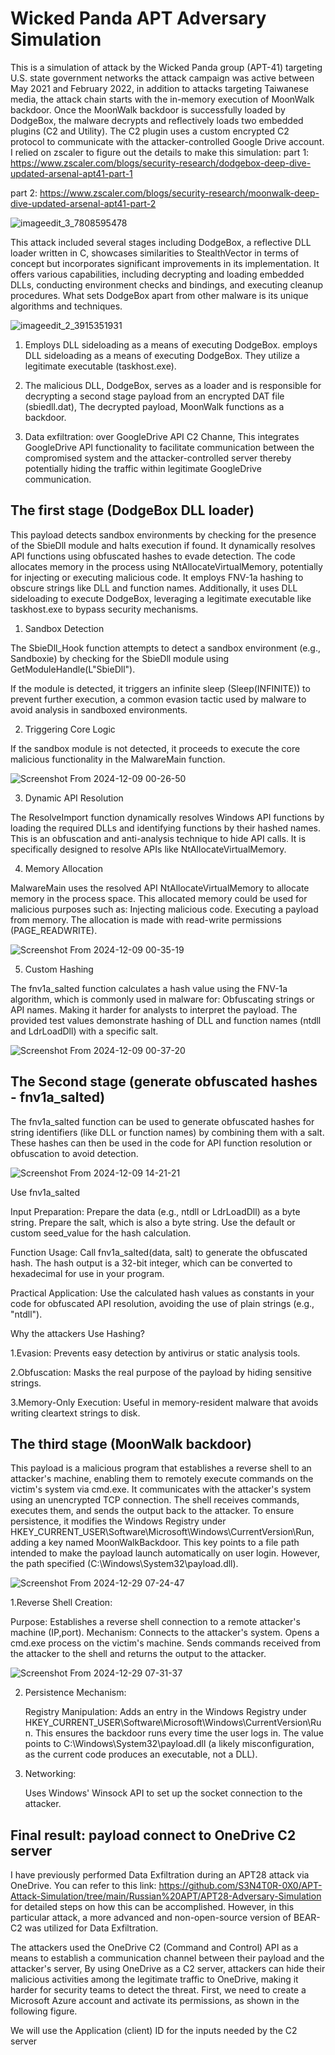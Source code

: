 # Wicked Panda APT Adversary Simulation

This is a simulation of attack by the Wicked Panda group (APT-41) targeting U.S. state government networks the attack campaign was active between May 2021 and February 2022, in addition to attacks targeting Taiwanese media, the attack chain starts with the in-memory execution of MoonWalk backdoor. Once the MoonWalk backdoor is successfully loaded by DodgeBox, the malware decrypts and reflectively loads two embedded plugins (C2 and Utility). The C2 plugin uses a custom encrypted C2 protocol to communicate with the attacker-controlled Google Drive account.
I relied on zscaler to figure out the details to make this simulation: 
part 1: https://www.zscaler.com/blogs/security-research/dodgebox-deep-dive-updated-arsenal-apt41-part-1

part 2: https://www.zscaler.com/blogs/security-research/moonwalk-deep-dive-updated-arsenal-apt41-part-2

![imageedit_3_7808595478](https://github.com/user-attachments/assets/9e7691fa-0407-409a-bf71-e0f6ea00d19e)

This attack included several stages including DodgeBox, a reflective DLL loader written in C, showcases similarities to StealthVector in terms of concept but incorporates significant improvements in its implementation. It offers various capabilities, including decrypting and loading embedded DLLs, conducting environment checks and bindings, and executing cleanup procedures. What sets DodgeBox apart from other malware is its unique algorithms and techniques.

![imageedit_2_3915351931](https://github.com/user-attachments/assets/1ddd642e-4cd1-4bb5-bfc1-6a8e342d6364)

1. Employs DLL sideloading as a means of executing DodgeBox. employs DLL sideloading as a means of executing DodgeBox. They utilize a legitimate executable (taskhost.exe).

2.  The malicious DLL, DodgeBox, serves as a loader and is responsible for decrypting a second stage payload from an encrypted DAT file (sbiedll.dat), The decrypted payload, MoonWalk functions as a backdoor.

3. Data exfiltration: over GoogleDrive API C2 Channe, This integrates GoogleDrive API functionality to facilitate communication between the compromised system and the attacker-controlled server thereby potentially hiding the traffic within legitimate GoogleDrive communication.


## The first stage (DodgeBox DLL loader)


This payload detects sandbox environments by checking for the presence of the SbieDll module and halts execution if found. It dynamically resolves API functions using obfuscated hashes to evade detection. The code allocates memory in the process using NtAllocateVirtualMemory, potentially for injecting or executing malicious code. It employs FNV-1a hashing to obscure strings like DLL and function names. Additionally, it uses DLL sideloading to execute DodgeBox, leveraging a legitimate executable like taskhost.exe to bypass security mechanisms.

1. Sandbox Detection

The SbieDll_Hook function attempts to detect a sandbox environment (e.g., Sandboxie) by checking for the SbieDll module using GetModuleHandle(L"SbieDll").

If the module is detected, it triggers an infinite sleep (Sleep(INFINITE)) to prevent further execution, a common evasion tactic used by malware to avoid analysis in sandboxed environments.

2. Triggering Core Logic

If the sandbox module is not detected, it proceeds to execute the core malicious functionality in the MalwareMain function.


![Screenshot From 2024-12-09 00-26-50](https://github.com/user-attachments/assets/c8380ffa-729b-452b-93ff-3b898f350b1f)


3. Dynamic API Resolution

The ResolveImport function dynamically resolves Windows API functions by loading the required DLLs and identifying functions by their hashed names. This is an obfuscation and anti-analysis technique to hide API calls.
It is specifically designed to resolve APIs like NtAllocateVirtualMemory.

4. Memory Allocation

MalwareMain uses the resolved API NtAllocateVirtualMemory to allocate memory in the process space. This allocated memory could be used for malicious purposes such as:
Injecting malicious code.
Executing a payload from memory.
The allocation is made with read-write permissions (PAGE_READWRITE).


![Screenshot From 2024-12-09 00-35-19](https://github.com/user-attachments/assets/9da6c6c8-65f6-4181-b658-71dbdc557e78)


5. Custom Hashing

The fnv1a_salted function calculates a hash value using the FNV-1a algorithm, which is commonly used in malware for:
Obfuscating strings or API names.
Making it harder for analysts to interpret the payload.
The provided test values demonstrate hashing of DLL and function names (ntdll and LdrLoadDll) with a specific salt.

![Screenshot From 2024-12-09 00-37-20](https://github.com/user-attachments/assets/b95faa30-b9aa-4d0c-a631-e06f37af81d3)


## The Second stage (generate obfuscated hashes - fnv1a_salted)

The fnv1a_salted function can be used to generate obfuscated hashes for string identifiers (like DLL or function names) by combining them with a salt. These hashes can then be used in the code for API function resolution or obfuscation to avoid detection.

![Screenshot From 2024-12-09 14-21-21](https://github.com/user-attachments/assets/07497535-0aaa-40ca-ac88-fb357c4d0ac0)


Use fnv1a_salted

Input Preparation:
Prepare the data (e.g., ntdll or LdrLoadDll) as a byte string.
Prepare the salt, which is also a byte string.
Use the default or custom seed_value for the hash calculation.

Function Usage:
Call fnv1a_salted(data, salt) to generate the obfuscated hash.
The hash output is a 32-bit integer, which can be converted to hexadecimal for use in your program.

Practical Application:
Use the calculated hash values as constants in your code for obfuscated API resolution, avoiding the use of plain strings (e.g., "ntdll").

Why the attackers Use Hashing?

1.Evasion: Prevents easy detection by antivirus or static analysis tools.
  
2.Obfuscation: Masks the real purpose of the payload by hiding sensitive strings.
  
3.Memory-Only Execution: Useful in memory-resident malware that avoids writing cleartext strings to disk.

## The third stage (MoonWalk backdoor)

This payload is a malicious program that establishes a reverse shell to an attacker's machine, enabling them to remotely execute commands on the victim's system via cmd.exe. It communicates with the attacker's system using an unencrypted TCP connection. The shell receives commands, executes them, and sends the output back to the attacker. To ensure persistence, it modifies the Windows Registry under HKEY_CURRENT_USER\Software\Microsoft\Windows\CurrentVersion\Run, adding a key named MoonWalkBackdoor. This key points to a file path intended to make the payload launch automatically on user login. However, the path specified (C:\\Windows\\System32\\payload.dll).

![Screenshot From 2024-12-29 07-24-47](https://github.com/user-attachments/assets/e4a1d6c4-923d-4a40-a179-e07e2a4fae9e)

1.Reverse Shell Creation:

  Purpose: Establishes a reverse shell connection to a remote attacker's machine (IP,port).
    Mechanism:
        Connects to the attacker's system.
        Opens a cmd.exe process on the victim's machine.
        Sends commands received from the attacker to the shell and returns the output to the attacker.

![Screenshot From 2024-12-29 07-31-37](https://github.com/user-attachments/assets/c8a504c7-e77a-4005-a3ad-03e33fa86943)


2. Persistence Mechanism:

    Registry Manipulation:
        Adds an entry in the Windows Registry under HKEY_CURRENT_USER\Software\Microsoft\Windows\CurrentVersion\Run.
        This ensures the backdoor runs every time the user logs in.
        The value points to C:\\Windows\\System32\\payload.dll (a likely misconfiguration, as the current code produces an executable, not a DLL).

3. Networking:

    Uses Windows' Winsock API to set up the socket connection to the attacker.

## Final result: payload connect to OneDrive C2 server

I have previously performed Data Exfiltration during an APT28 attack via OneDrive. You can refer to this link: https://github.com/S3N4T0R-0X0/APT-Attack-Simulation/tree/main/Russian%20APT/APT28-Adversary-Simulation for detailed steps on how this can be accomplished. However, in this particular attack, a more advanced and non-open-source version of BEAR-C2 was utilized for Data Exfiltration.

The attackers used the OneDrive C2 (Command and Control) API as a means to establish a communication channel between their payload and the attacker's server, By using OneDrive as a C2 server, attackers can hide their malicious activities among the legitimate traffic to OneDrive, making it harder for security teams to detect the threat. First, we need to create a Microsoft Azure account and activate its permissions, as shown in the following figure.

We will use the Application (client) ID for the inputs needed by the C2 server

